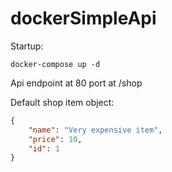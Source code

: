 # dockerSimpleApi

Startup:

```
docker-compose up -d
```

Api endpoint at 80 port at /shop

Default shop item object:

```json
{
	"name": "Very expensive item",
	"price": 10,
	"id": 1
}
```

